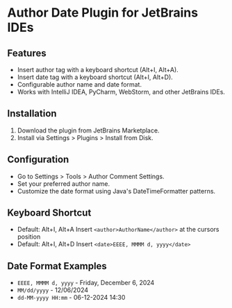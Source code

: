 # Author Date Plugin for JetBrains IDEs

## Features
- Insert author tag with a keyboard shortcut (Alt+I, Alt+A).
- Insert date tag with a keyboard shortcut (Alt+I, Alt+D).
- Configurable author name and date format.
- Works with IntelliJ IDEA, PyCharm, WebStorm, and other JetBrains IDEs.

## Installation
1. Download the plugin from JetBrains Marketplace.
2. Install via Settings > Plugins > Install from Disk.

## Configuration
- Go to Settings > Tools > Author Comment Settings.
- Set your preferred author name.
- Customize the date format using Java's DateTimeFormatter patterns.

## Keyboard Shortcut
- Default: Alt+I, Alt+A
  Insert `<author>AuthorName</author>` at the cursors position
- Default: Alt+I, Alt+D
  Insert `<date>EEEE, MMMM d, yyyy</date>`

## Date Format Examples
- `EEEE, MMMM d, yyyy` - Friday, December 6, 2024
- `MM/dd/yyyy` - 12/06/2024
- `dd-MM-yyyy HH:mm` - 06-12-2024 14:30
